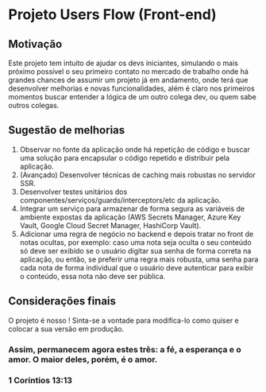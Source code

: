 # Projeto Users Flow (Front-end)

## Motivação
Este projeto tem intuito de ajudar os devs iniciantes, simulando o mais próximo possível o seu primeiro contato no mercado de trabalho onde há grandes chances de assumir um projeto já em andamento, onde terá que desenvolver melhorias e novas funcionalidades, além é claro nos primeiros momentos buscar entender a lógica de um outro colega dev, ou quem sabe outros colegas.

## Sugestão de melhorias

1) Observar no fonte da aplicação onde há repetição de código e buscar uma solução para encapsular o código repetido e distribuir pela aplicação.
2) (Avançado) Desenvolver técnicas de caching mais robustas no servidor SSR.
3) Desenvolver testes unitários dos componentes/serviços/guards/interceptors/etc da aplicação.
4) Integrar um serviço para armazenar de forma segura as variáveis de ambiente expostas da aplicação (AWS Secrets Manager, Azure Key Vault, Google Cloud Secret Manager, HashiCorp Vault).
5) Adicionar uma regra de negócio no backend e depois tratar no front de notas ocultas, por exemplo: caso uma nota seja oculta o seu conteúdo só deve ser exibido se o usuário digitar sua senha de forma correta na aplicação, ou então, se preferir uma regra mais robusta, uma senha para cada nota de forma individual que o usuário deve autenticar para exibir o conteúdo, essa nota não deve ser pública.

## Considerações finais
O projeto é nosso ! 
Sinta-se a vontade para modifica-lo como quiser e colocar a sua versão em produção.

### Assim, permanecem agora estes três: a fé, a esperança e o amor. O maior deles, porém, é o amor.
### 1 Coríntios 13:13
